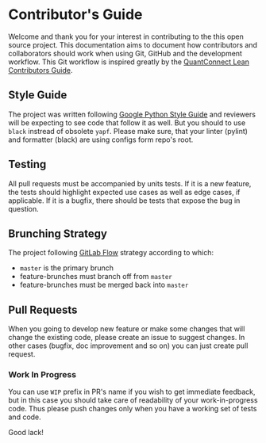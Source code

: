 # Contributor's Guide
Welcome and thank you for your interest in contributing to the this open source project. This documentation aims to document how contributors and collaborators should work when using Git, GitHub and the development workflow. This Git workflow is inspired greatly by the [QuantConnect Lean Contributors Guide](https://github.com/QuantConnect/Lean/blob/master/CONTRIBUTING.md).

## Style Guide
The project was written following [Google Python Style Guide](https://github.com/google/styleguide/blob/gh-pages/pyguide.md) and reviewers will be expecting to see code that follow it as well. But you should to use `black` instread of obsolete `yapf`. Please make sure, that your linter (pylint) and formatter (black) are using configs form repo's root.

## Testing
All pull requests must be accompanied by units tests. If it is a new feature, the tests should highlight expected use cases as well as edge cases, if applicable. If it is a bugfix, there should be tests that expose the bug in question.

## Brunching Strategy
The project following [GitLab Flow](https://docs.gitlab.com/ee/topics/gitlab_flow.html) strategy according to which:
- `master` is the primary brunch
- feature-brunches must branch off from `master`
- feature-brunches must be merged back into `master`

## Pull Requests
When you going to develop new feature or make some changes that will change the existing code, please create an issue to suggest changes. In other cases (bugfix, doc improvement and so on) you can just create pull request.

### Work In Progress
You can use `WIP` prefix in PR's name if you wish to get immediate feedback, but in this case you should take care of readability of your work-in-progress code. Thus please push changes only when you have a working set of tests and code.

Good lack!
